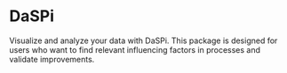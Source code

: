 # DaSPi
Visualize and analyze your data with DaSPi. This package is designed for users who want to find relevant influencing factors in processes and validate improvements.
